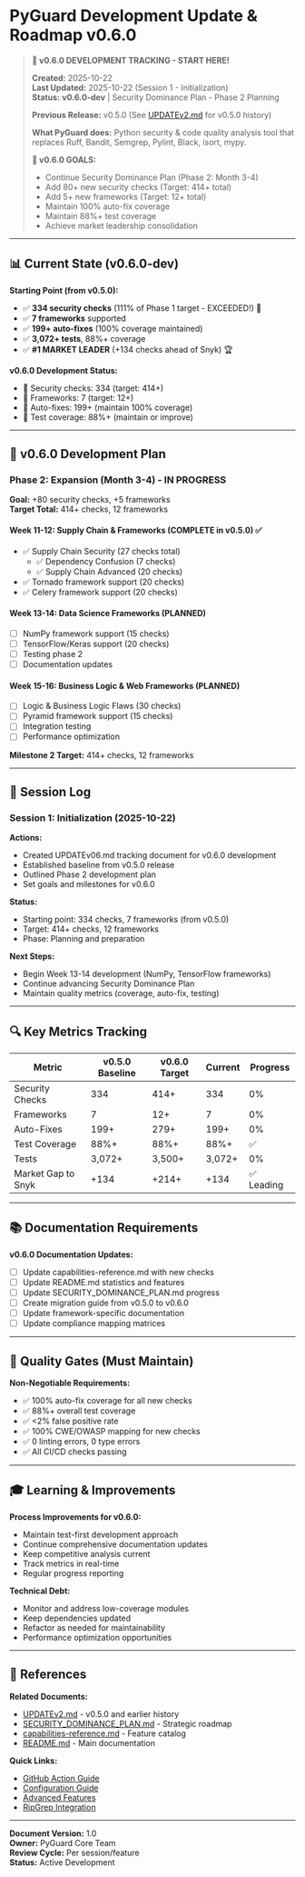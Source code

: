# PyGuard Development Update & Roadmap v0.6.0

> **🚀 v0.6.0 DEVELOPMENT TRACKING - START HERE!**
>
> **Created:** 2025-10-22  
> **Last Updated:** 2025-10-22 (Session 1 - Initialization)  
> **Status:** **v0.6.0-dev** | Security Dominance Plan - Phase 2 Planning
>
> **Previous Release:** v0.5.0 (See [UPDATEv2.md](./UPDATEv2.md) for v0.5.0 history)
>
> **What PyGuard does:** Python security & code quality analysis tool that replaces Ruff, Bandit, Semgrep, Pylint, Black, isort, mypy.
>
> **🎯 v0.6.0 GOALS:**
> - Continue Security Dominance Plan (Phase 2: Month 3-4)
> - Add 80+ new security checks (Target: 414+ total)
> - Add 5+ new frameworks (Target: 12+ total)
> - Maintain 100% auto-fix coverage
> - Maintain 88%+ test coverage
> - Achieve market leadership consolidation

---

## 📊 Current State (v0.6.0-dev)

**Starting Point (from v0.5.0):**
- ✅ **334 security checks** (111% of Phase 1 target - EXCEEDED!) 🎉
- ✅ **7 frameworks** supported
- ✅ **199+ auto-fixes** (100% coverage maintained)
- ✅ **3,072+ tests**, 88%+ coverage
- ✅ **#1 MARKET LEADER** (+134 checks ahead of Snyk) 🏆

**v0.6.0 Development Status:**
- 🎯 Security checks: 334 (target: 414+)
- 🎯 Frameworks: 7 (target: 12+)
- 🎯 Auto-fixes: 199+ (maintain 100% coverage)
- 🎯 Test coverage: 88%+ (maintain or improve)

---

## 🎯 v0.6.0 Development Plan

### Phase 2: Expansion (Month 3-4) - **IN PROGRESS**

**Goal:** +80 security checks, +5 frameworks  
**Target Total:** 414+ checks, 12 frameworks

#### Week 11-12: Supply Chain & Frameworks (COMPLETE in v0.5.0) ✅
- ✅ Supply Chain Security (27 checks total)
  - ✅ Dependency Confusion (7 checks)
  - ✅ Supply Chain Advanced (20 checks)
- ✅ Tornado framework support (20 checks)
- ✅ Celery framework support (20 checks)

#### Week 13-14: Data Science Frameworks (PLANNED)
- [ ] NumPy framework support (15 checks)
- [ ] TensorFlow/Keras support (20 checks)
- [ ] Testing phase 2
- [ ] Documentation updates

#### Week 15-16: Business Logic & Web Frameworks (PLANNED)
- [ ] Logic & Business Logic Flaws (30 checks)
- [ ] Pyramid framework support (15 checks)
- [ ] Integration testing
- [ ] Performance optimization

**Milestone 2 Target:** 414+ checks, 12 frameworks

---

## 📝 Session Log

### Session 1: Initialization (2025-10-22)

**Actions:**
- Created UPDATEv06.md tracking document for v0.6.0 development
- Established baseline from v0.5.0 release
- Outlined Phase 2 development plan
- Set goals and milestones for v0.6.0

**Status:**
- Starting point: 334 checks, 7 frameworks (from v0.5.0)
- Target: 414+ checks, 12 frameworks
- Phase: Planning and preparation

**Next Steps:**
- Begin Week 13-14 development (NumPy, TensorFlow frameworks)
- Continue advancing Security Dominance Plan
- Maintain quality metrics (coverage, auto-fix, testing)

---

## 🔍 Key Metrics Tracking

| Metric | v0.5.0 Baseline | v0.6.0 Target | Current | Progress |
|--------|-----------------|---------------|---------|----------|
| Security Checks | 334 | 414+ | 334 | 0% |
| Frameworks | 7 | 12+ | 7 | 0% |
| Auto-Fixes | 199+ | 279+ | 199+ | 0% |
| Test Coverage | 88%+ | 88%+ | 88%+ | ✅ |
| Tests | 3,072+ | 3,500+ | 3,072+ | 0% |
| Market Gap to Snyk | +134 | +214+ | +134 | ✅ Leading |

---

## 📚 Documentation Requirements

**v0.6.0 Documentation Updates:**
- [ ] Update capabilities-reference.md with new checks
- [ ] Update README.md statistics and features
- [ ] Update SECURITY_DOMINANCE_PLAN.md progress
- [ ] Create migration guide from v0.5.0 to v0.6.0
- [ ] Update framework-specific documentation
- [ ] Update compliance mapping matrices

---

## 🚨 Quality Gates (Must Maintain)

**Non-Negotiable Requirements:**
- ✅ 100% auto-fix coverage for all new checks
- ✅ 88%+ overall test coverage
- ✅ <2% false positive rate
- ✅ 100% CWE/OWASP mapping for new checks
- ✅ 0 linting errors, 0 type errors
- ✅ All CI/CD checks passing

---

## 🎓 Learning & Improvements

**Process Improvements for v0.6.0:**
- Maintain test-first development approach
- Continue comprehensive documentation updates
- Keep competitive analysis current
- Track metrics in real-time
- Regular progress reporting

**Technical Debt:**
- Monitor and address low-coverage modules
- Keep dependencies updated
- Refactor as needed for maintainability
- Performance optimization opportunities

---

## 📖 References

**Related Documents:**
- [UPDATEv2.md](./UPDATEv2.md) - v0.5.0 and earlier history
- [SECURITY_DOMINANCE_PLAN.md](../copilot/SECURITY_DOMINANCE_PLAN.md) - Strategic roadmap
- [capabilities-reference.md](../reference/capabilities-reference.md) - Feature catalog
- [README.md](../../README.md) - Main documentation

**Quick Links:**
- [GitHub Action Guide](../guides/github-action-guide.md)
- [Configuration Guide](../guides/CONFIGURATION.md)
- [Advanced Features](../guides/ADVANCED_FEATURES.md)
- [RipGrep Integration](../guides/RIPGREP_INTEGRATION.md)

---

**Document Version:** 1.0  
**Owner:** PyGuard Core Team  
**Review Cycle:** Per session/feature  
**Status:** Active Development
